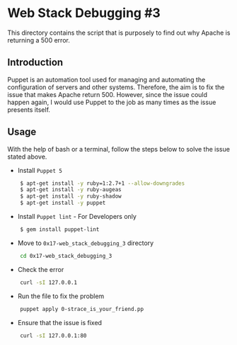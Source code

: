 # Web Stack Debugging #3
This directory contains the script that is purposely to  find out why Apache is returning a 500 error. 

## Introduction
Puppet is an automation tool used for managing and automating the configuration of servers and other systems. Therefore, the aim is to fix the issue that makes Apache return 500. However, since the issue could happen again, I would use Puppet to the job as many times as the issue presents itself.

## Usage

With the help of bash or a terminal, follow the steps below to solve the issue stated above.

* Install `Puppet 5`
```bash
    $ apt-get install -y ruby=1:2.7+1 --allow-downgrades
    $ apt-get install -y ruby-augeas
    $ apt-get install -y ruby-shadow
    $ apt-get install -y puppet
```
* Install `Puppet lint` - For Developers only
```bash
    $ gem install puppet-lint
```
* Move to `0x17-web_stack_debugging_3` directory
```bash
    cd 0x17-web_stack_debugging_3
```

* Check the error
```bash
    curl -sI 127.0.0.1
```

* Run the file to fix the problem
```bash
    puppet apply 0-strace_is_your_friend.pp
```

* Ensure that the issue is fixed
```bash
    curl -sI 127.0.0.1:80
```
